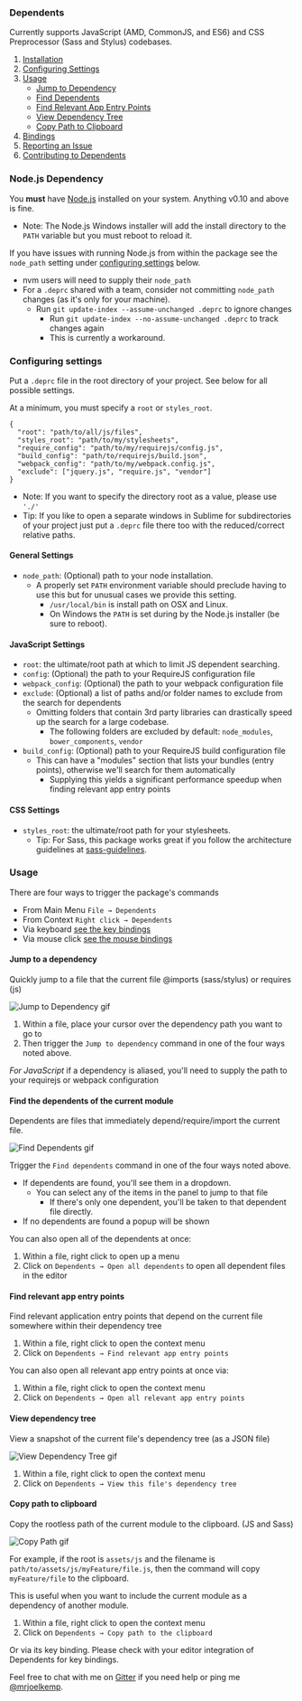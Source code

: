 ### Dependents

Currently supports JavaScript (AMD, CommonJS, and ES6) and CSS Preprocessor (Sass and Stylus) codebases.

1. [Installation](#installation)
2. [Configuring Settings](#configuring-settings)
3. [Usage](#usage)
    - [Jump to Dependency](#jump-to-a-dependency)
    - [Find Dependents](#find-the-dependents-of-the-current-module)
    - [Find Relevant App Entry Points](#find-relevant-app-entry-points)
    - [View Dependency Tree](#view-dependency-tree)
    - [Copy Path to Clipboard](#copy-path-to-clipboard)
4. [Bindings](#bindings)
5. [Reporting an Issue](#reporting-an-issue)
6. [Contributing to Dependents](https://github.com/mrjoelkemp/sublime-dependents/blob/master/Contributing.md)

### Node.js Dependency

You **must** have [Node.js](https://nodejs.org/) installed on your system. Anything v0.10 and above is fine.

- Note: The Node.js Windows installer will add the install directory to the `PATH` variable but you must reboot to reload it.

If you have issues with running Node.js from within the package see the `node_path` setting under [configuring settings](#configuring-settings) below.

- nvm users will need to supply their `node_path`
- For a `.deprc` shared with a team, consider not committing `node_path` changes (as it's only for your machine).
  - Run `git update-index --assume-unchanged .deprc` to ignore changes
    - Run `git update-index --no-assume-unchanged .deprc` to track changes again
    - This is currently a workaround.

### Configuring settings

Put a `.deprc` file in the root directory of your project. See below for all possible settings.

At a minimum, you must specify a `root` or `styles_root`.

```text
{
  "root": "path/to/all/js/files",
  "styles_root": "path/to/my/stylesheets",
  "require_config": "path/to/my/requirejs/config.js",
  "build_config": "path/to/requirejs/build.json",
  "webpack_config": "path/to/my/webpack.config.js",
  "exclude": ["jquery.js", "require.js", "vendor"]
}
```

- Note: If you want to specify the directory root as a value, please use `'./'`
- Tip: If you like to open a separate windows in Sublime for subdirectories of your project just put a `.deprc`
file there too with the reduced/correct relative paths.

#### General Settings

- `node_path`: (Optional) path to your node installation.
  - A properly set `PATH` environment variable should preclude having to use this but for unusual cases we provide this setting.
    - `/usr/local/bin` is install path on OSX and Linux.
    - On Windows the `PATH` is set during by the Node.js installer (be sure to reboot).

#### JavaScript Settings

- `root`: the ultimate/root path at which to limit JS dependent searching.
- `config`: (Optional) the path to your RequireJS configuration file
- `webpack_config`: (Optional) the path to your webpack configuration file
- `exclude`: (Optional) a list of paths and/or folder names to exclude from the search for dependents
  - Omitting folders that contain 3rd party libraries can drastically speed up the search for a large codebase.
    - The following folders are excluded by default: `node_modules`, `bower_components`, `vendor`
- `build_config`: (Optional) path to your RequireJS build configuration file
  - This can have a "modules" section that lists your bundles (entry points), otherwise we'll search for them automatically
    - Supplying this yields a significant performance speedup when finding relevant app entry points

#### CSS Settings

- `styles_root`: the ultimate/root path for your stylesheets.
  - Tip: For Sass, this package works great if you follow the architecture guidelines at [sass-guidelines](https://sass-guidelin.es/#architecture).

### Usage

There are four ways to trigger the package's commands

- From Main Menu `File → Dependents`
- From Context `Right click → Dependents`
- Via keyboard [see the key bindings](#key-bindings)
- Via mouse click [see the mouse bindings](#mouse-bindings)

#### Jump to a dependency

Quickly jump to a file that the current file @imports (sass/stylus) or requires (js)

![Jump to Dependency gif](assets/images/GGlD8Uf.gif)

1. Within a file, place your cursor over the dependency path you want to go to
2. Then trigger the `Jump to dependency` command in one of the four ways noted above.

*For JavaScript* if a dependency is aliased, you'll need to supply the path to your requirejs or webpack configuration

#### Find the dependents of the current module

Dependents are files that immediately depend/require/import the current file.

![Find Dependents gif](assets/images/Ol4i7a5.gif)

Trigger the `Find dependents` command in one of the four ways noted above.

- If dependents are found, you'll see them in a dropdown.
  - You can select any of the items in the panel to jump to that file
    - If there's only one dependent, you'll be taken to that dependent file directly.
- If no dependents are found a popup will be shown

You can also open all of the dependents at once:

1. Within a file, right click to open up a menu
2. Click on `Dependents → Open all dependents` to open all dependent files in the editor

#### Find relevant app entry points

Find relevant application entry points that depend on the current file
somewhere within their dependency tree

1. Within a file, right click to open the context menu
2. Click on `Dependents → Find relevant app entry points`

You can also open all relevant app entry points at once via:

1. Within a file, right click to open the context menu
2. Click on `Dependents → Open all relevant app entry points`

#### View dependency tree

View a snapshot of the current file's dependency tree (as a JSON file)

![View Dependency Tree gif](assets/images/DVwRHbp.gif)

1. Within a file, right click to open the context menu
2. Click on `Dependents → View this file's dependency tree`

#### Copy path to clipboard

Copy the rootless path of the current module to the clipboard. (JS and Sass)

![Copy Path gif](assets/images/iDNeMUP.gif)

For example, if the root is `assets/js` and the filename is `path/to/assets/js/myFeature/file.js`,
then the command will copy `myFeature/file` to the clipboard.

This is useful when you want to include the current module as a dependency of another module.

1. Within a file, right click to open the context menu
2. Click on `Dependents → Copy path to the clipboard`

Or via its key binding. Please check with your editor integration of Dependents for key bindings.

Feel free to chat with me on [Gitter](https://gitter.im/mrjoelkemp/Dependents) if you need help or ping me [@mrjoelkemp](https://twitter.com/mrjoelkemp).
